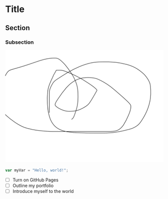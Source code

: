 # Title
## Section
### Subsection
![Image of Yaktocat](https://github.com/tup-sar/images/blob/main/image.png?raw=true)
``` javascript
var myVar = "Hello, world!";
```
- [ ] Turn on GitHub Pages
- [ ] Outline my portfolio
- [ ] Introduce myself to the world
